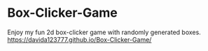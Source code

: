 # Box-Clicker-Game

Enjoy my fun 2d box-clicker game with randomly generated boxes.
https://davida123777.github.io/Box-Clicker-Game/
